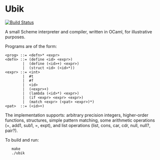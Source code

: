 # Ubik

[![Build Status](https://travis-ci.org/dvanhorn/ubik.png?branch=master)](https://travis-ci.org/dvanhorn/ubik)

A small Scheme interpreter and compiler, written in OCaml, for
illustrative purposes.

Programs are of the form:

```
<prog> ::= <defn>* <expr>
<defn> ::= (define <id> <expr>)
        |  (define (<id>+) <expr>)
        |  (struct <id> (<id>*))
<expr> ::= <int>
        |  #t
        |  #f
        |  <id>
        |  (<expr>+)
        |  (lambda (<id>*) <expr>)
        |  (if <expr> <expr> <expr>)
        |  (match <expr> (<pat> <expr>)*)
<pat>  ::= (<id>+)
```

The implementation supports: arbitrary precision integers,
higher-order functions, structures, simple pattern matching, some
arithmetic operations (+, add1, sub1, =, expt), and list operations
(list, cons, car, cdr, null, null?, pair?).

To build and run:

```
   make
   ./ubik
```

